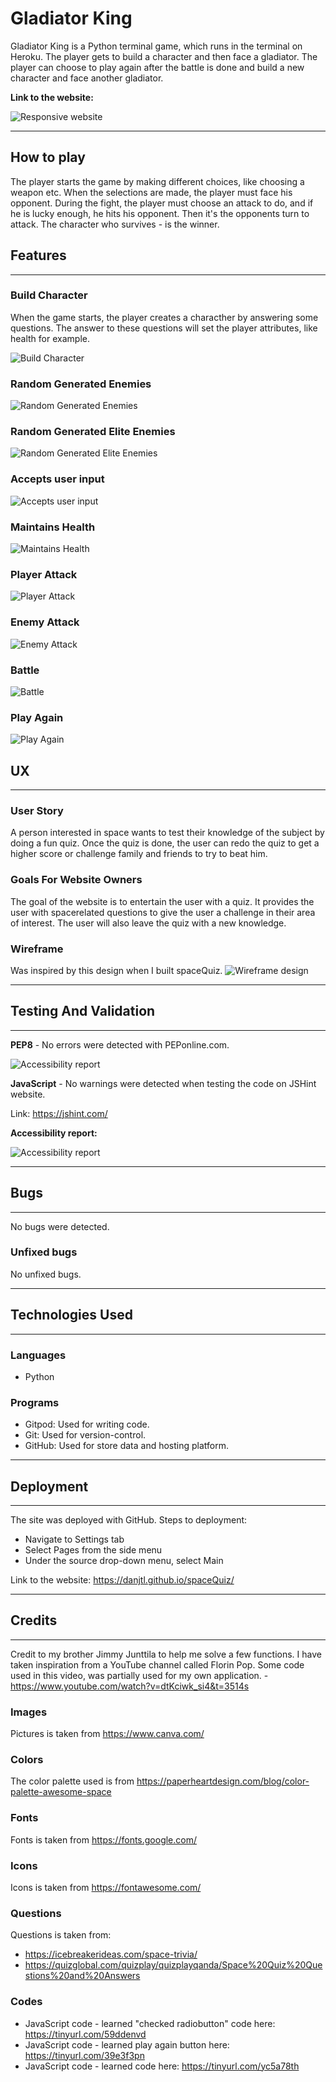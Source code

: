 # **Gladiator King**
Gladiator King is a Python terminal game, which runs in the terminal on Heroku.
The player gets to build a character and then face a gladiator. The player can choose to play again after the battle is done and build a new character and face another gladiator.   

**Link to the website:** 

![Responsive website](assets/images/spacequiz_website.jpg)
***

## **How to play**
The player starts the game by making different choices, like choosing a weapon etc. When the selections are made, the player must face his opponent. 
During the fight, the player must choose an attack to do, and if he is lucky enough, he hits his opponent. Then it's the opponents turn to attack. The character who survives - is the winner.

## **Features**
---

### **Build Character** 
When the game starts, the player creates a characther by answering some questions. The answer to these questions will set the player attributes, like health for example.


![Build Character](assets/images/question_area.jpg)

### **Random Generated Enemies**


![Random Generated Enemies](assets/images/answer_area.jpg)

### **Random Generated Elite Enemies**


![Random Generated Elite Enemies](assets/images/answer_area.jpg)

### **Accepts user input**


![Accepts user input](assets/images/make_choice.jpg)

### **Maintains Health**


![Maintains Health](assets/images/choice_made.jpg)

### **Player Attack**


![Player Attack](assets/images/submit_button.jpg)


### **Enemy Attack**


![Enemy Attack](assets/images/new_question.jpg)


### **Battle**


![Battle](assets/images/score_page.jpg)

### **Play Again**


![Play Again](assets/images/score_page.jpg)


## **UX**
---

### **User Story**
A person interested in space wants to test their knowledge of the subject by doing a fun quiz. Once the quiz is done, the user can redo the quiz to get a higher score or challenge family and friends to try to beat him. 

### **Goals For Website Owners** 
The goal of the website is to entertain the user with a quiz. It provides the user with spacerelated questions to give the user a challenge in their area of interest. The user will also leave the quiz with a new knowledge. 

### **Wireframe** ###
Was inspired by this design when I built spaceQuiz. 
![Wireframe design](assets/images/example_design.jpg)
***

## **Testing And Validation**
---

**PEP8** - No errors were detected with PEPonline.com.

![Accessibility report](assets/images/accessibility.jpg)

**JavaScript** - No warnings were detected when testing the code on JSHint website.

Link: https://jshint.com/

**Accessibility report:**

![Accessibility report](assets/images/accessibility.jpg)
***

## **Bugs** ##
---

No bugs were detected.

### **Unfixed bugs** ###

No unfixed bugs.
***

## **Technologies Used** ##
---

### **Languages** ##
- Python


### **Programs** ###
- Gitpod: Used for writing code.
- Git: Used for version-control.
- GitHub: Used for store data and hosting platform.
***

## **Deployment** ##
---

The site was deployed with GitHub.
Steps to deployment:
- Navigate to Settings tab
- Select Pages from the side menu
- Under the source drop-down menu, select Main

Link to the website: https://danjtl.github.io/spaceQuiz/
***

## **Credits** ##
---
Credit to my brother Jimmy Junttila to help me solve a few functions. 
I have taken inspiration from a YouTube channel called Florin Pop. Some code used in this video, was partially used for my own application. -  https://www.youtube.com/watch?v=dtKciwk_si4&t=3514s
### **Images** ###
Pictures is taken from https://www.canva.com/
### **Colors** ###
The color palette used is from https://paperheartdesign.com/blog/color-palette-awesome-space
### **Fonts** ###
Fonts is taken from https://fonts.google.com/
### **Icons** ###
Icons is taken from https://fontawesome.com/
### **Questions** ###
Questions is taken from:
- https://icebreakerideas.com/space-trivia/
- https://quizglobal.com/quizplay/quizplayqanda/Space%20Quiz%20Questions%20and%20Answers
### **Codes** ###
 
- JavaScript code - learned "checked radiobutton" code here: https://tinyurl.com/59ddenvd
- JavaScript code - learned play again button here: https://tinyurl.com/39e3f3pn
- JavaScript code - learned code here: https://tinyurl.com/yc5a78th
